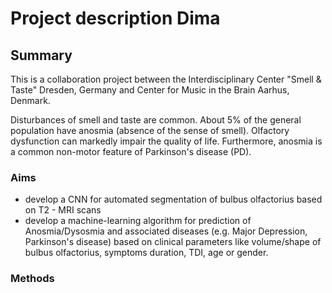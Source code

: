 


# Project description Dima

## Summary
 This is a collaboration project between  the Interdisciplinary Center "Smell & Taste" Dresden, Germany and Center for Music in the Brain Aarhus, Denmark.

Disturbances of smell and taste are common. About 5% of the general population have anosmia (absence of the sense of smell). Olfactory dysfunction can markedly impair the quality of life. 
Furthermore, anosmia is a common non-motor feature of Parkinson's disease (PD).


### Aims

 - develop a CNN for automated segmentation of bulbus olfactorius based on T2 - MRI scans
 - develop a machine-learning algorithm for prediction of Anosmia/Dysosmia and associated diseases  (e.g. Major Depression, Parkinson's disease) based on clinical parameters like volume/shape of bulbus olfactorius, symptoms duration, TDI,  age or gender.

### Methods  


<!--stackedit_data:
eyJoaXN0b3J5IjpbNjMyNjc5NjQzLDcwNzcwMzI3NSwxODk5Mz
A5NTI1LC0xOTk1NzMzODgsLTUzMjQ1NDU5MywxOTgxNzI0Nzgx
LDU0MTYzMTAzNywtMzI2MTc4MTY0LC0xMjAwNjk1NzIsLTE3Nj
kzMjEwOCwtNzE0NjE5NzUyXX0=
-->